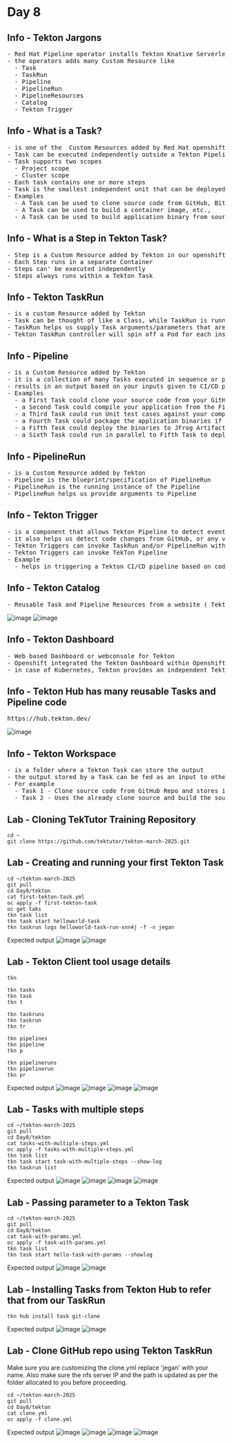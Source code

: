 # Day 8

## Info - Tekton Jargons
<pre>
- Red Hat Pipeline operator installs Tekton Knative Serverless Pipeline framework into Openshift
- the operators adds many Custom Resource like
  - Task
  - TaskRun
  - Pipeline
  - PipelineRun
  - PipelineResources
  - Catalog
  - Tekton Trigger
</pre>


## Info - What is a Task?
<pre>
- is one of the  Custom Resources added by Red Hat openshift operator using CRD
- Task can be executed independently outside a Tekton Pipeline
- Task supports two scopes
  - Project scope
  - Cluster scope
- Each task contains one or more steps
- Task is the smallest independent unit that can be deployed in Tekton under Openshift/Kubernetes
- Examples
  - A Task can be used to clone source code from GitHub, BitBucket, GitLab, any version control
  - A Task can be used to build a container image, etc.,
  - A Task can be used to build application binary from source code, etc.,
</pre>

## Info - What is a Step in Tekton Task?
<pre>
- Step is a Custom Resource added by Tekton in our openshift cluster using Custom Resource Definition(CRD)
- Each Step runs in a separate Container
- Steps can' be executed independently
- Steps always runs within a Tekton Task
</pre>

## Info - Tekton TaskRun
<pre>
- is a custom Resource added by Tekton
- Task can be thought of like a Class, while TaskRun is running instance of a Task
- TaskRun helps us supply Task arguments/parameters that are required for a Task to run
- Tekton TaskRun controller will spin off a Pod for each instance of TaskRun
</pre>

## Info - Pipeline
<pre>
- is a Custom Resource added by Tekton
- it is a collection of many Tasks executed in sequence or parallel
- results in an output based on your inputs given to CI/CD pipeline
- Examples
  - a First Task could clone your source code from your GitHub Repository
  - a Second Task could compile your application from the First Task clones the source code
  - a Third Task could run Unit test cases against your compiled application binary if the Second Task succeeds
  - a Fourth Task could package the application binaries if the Third Task succeeds
  - a Fifth Task could deploy the binaries to JFrog Artifactory Server or Sonatype Nexus Server if the Fourth Task succeeds
  - a Sixth Task could run in parallel to Fifth Task to deploy the microservice(application) to Openshift if Fourth Task succeeds
</pre>

## Info - PipelineRun
<pre>
- is a Custom Resource added by Tekton
- Pipeline is the blueprint/specification of PipelineRun
- PipelineRun is the running instance of the Pipeline
- PipelineRun helps us provide arguments to Pipeline
</pre>

## Info - Tekton Trigger
<pre>
- is a component that allows Tekton Pipeline to detect events from variety of sources
- it also helps us detect code changes from GitHub, or any version control
- Tekton Triggers can invoke TaskRun and/or PipelineRun with the parameters retrieved from events
- Tekton Triggers can invoke TekTon Pipeline
- Example
  - helps in triggering a Tekton CI/CD pipeline based on code commit to GitHub repo or similar version controls
</pre>

## Info - Tekton Catalog
<pre>
- Reusable Task and Pipeline Resources from a website ( Tekton Hub - hub.tekton.dev )
</pre>
![image](https://github.com/user-attachments/assets/525e00d0-42a4-40b2-8eb7-763b0bdf6c5b)
![image](https://github.com/user-attachments/assets/a758ff48-8d90-45e2-808e-b774b01039a8)


## Info - Tekton Dashboard
<pre>
- Web based Dashboard or webconsole for Tekton
- Openshift integrated the Tekton Dashboard within Openshift webconsole
- in case of Kubernetes, Tekton provides an independent Tekton Dashboard that can be accessed outside the Kubernetes cluster
</pre>

## Info - Tekton Hub has many reusable Tasks and Pipeline code
<pre>
https://hub.tekton.dev/
</pre>
![image](https://github.com/user-attachments/assets/2fbcebb9-539d-4bfd-9777-a33626160208) 

## Info - Tekton Workspace
<pre>
- is a folder where a Tekton Task can store the output
- the output stored by a Task can be fed as an input to other Tasks in the Tekton Pipeline
- For example
  - Task 1 - Clone source code from GitHub Repo and stores it in the output workspaces ( external NFS path )
  - Task 2 - Uses the already clone source and build the source using maven
</pre>

## Lab - Cloning TekTutor Training Repository
```
cd ~
git clone https://github.com/tektutor/tekton-march-2025.git
```

## Lab - Creating and running your first Tekton Task
```
cd ~/tekton-march-2025
git pull
cd Day8/tekton
cat first-tekton-task.yml
oc apply -f first-tekton-task
oc get taks
tkn task list
tkn task start helloworld-task
tkn taskrun logs helloworld-task-run-xnn4j -f -n jegan
```

Expected output
![image](https://github.com/user-attachments/assets/b8b95cf9-e759-4765-838b-7bf533fa43a0)
![image](https://github.com/user-attachments/assets/4ebd983d-3f55-428c-8a09-0c31113ed8b5)

## Lab - Tekton Client tool usage details
```
tkn

tkn tasks
tkn task
tkn t

tkn taskruns
tkn taskrun
tkn tr

tkn pipelines
tkn pipeline
tkn p

tkn pipelineruns
tkn pipelinerun
tkn pr
```

Expected output
![image](https://github.com/user-attachments/assets/3d3670ff-535d-4e36-86a0-ab13fc6ce58e)
![image](https://github.com/user-attachments/assets/a0fb4ed0-8db9-4fd6-aab2-e0686582f2fc)
![image](https://github.com/user-attachments/assets/05499b28-4a68-46af-9ebb-a5374c319bde)
![image](https://github.com/user-attachments/assets/7cdfc74d-219a-4071-93d5-8c42c52698fe)

## Lab - Tasks with multiple steps
```
cd ~/tekton-march-2025
git pull
cd Day8/tekton
cat tasks-with-multiple-steps.yml
oc apply -f tasks-with-multiple-steps.yml
tkn task list
tkn task start task-with-multiple-steps --show-log
tkn taskrun list
```

Expected output
![image](https://github.com/user-attachments/assets/ff4308af-795f-4abc-b4b6-47cc77e8bcff)
![image](https://github.com/user-attachments/assets/573cd1bd-86e2-44ab-becf-e5aa915e4532)
![image](https://github.com/user-attachments/assets/d6397d01-4da2-4368-9f31-bc0be5461202)
![image](https://github.com/user-attachments/assets/0f81c13d-2c97-4bba-82b3-eb1ec844ac75)

## Lab - Passing parameter to a Tekton Task
```
cd ~/tekton-march-2025
git pull
cd Day8/tekton
cat task-with-params.yml
oc apply -f task-with-params.yml
tkn task list
tkn task start hello-task-with-params --showlog
```

Expected output
![image](https://github.com/user-attachments/assets/268102d1-7497-43a2-8b99-d188f0797626)
![image](https://github.com/user-attachments/assets/d57e3e00-bf13-4b91-8ae9-a21b764f56d0)

## Lab - Installing Tasks from Tekton Hub to refer that from our TaskRun
```
tkn hub install task git-clone
```
Expected output
![image](https://github.com/user-attachments/assets/a3c71d71-facb-43d6-8db6-d8d97ac02c9a)
![image](https://github.com/user-attachments/assets/12d4da30-da3f-4f2c-96b4-2ec26a22a53f)

## Lab - Clone GitHub repo using Tekton TaskRun

Make sure you are customizing the clone.yml replace 'jegan' with your name.   Also make sure the nfs server IP and the path is updated as per the folder allocated to you before proceeding.

```
cd ~/tekton-march-2025
git pull
cd Day8/tekton
cat clone.yml
oc apply -f clone.yml
```

Expected output
![image](https://github.com/user-attachments/assets/a004d436-d489-4d18-b06d-53fd2d4b7c47)
![image](https://github.com/user-attachments/assets/861874dc-533c-4ff4-acd1-2ed6fec59eb1)
![image](https://github.com/user-attachments/assets/99d536b2-1c93-47e3-aecc-ecc1a56730f7)
![image](https://github.com/user-attachments/assets/759b3930-b147-4216-a840-71ccdcf976b4)

